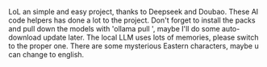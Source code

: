 LoL an simple and easy project, thanks to Deepseek and Doubao. These AI code helpers has done a lot to the project.
Don't forget to install the packs and pull down the models with 'ollama pull <model name>', maybe I'll do some auto-download update later.
The local LLM uses lots of memories, please switch to the proper one.
There are some mysterious Eastern characters, maybe u can change to english.
